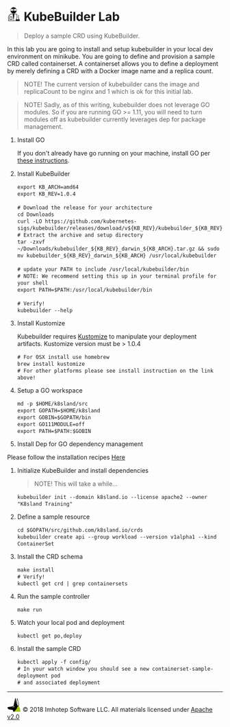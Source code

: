 # <img src="../assets/lab.png" width="32" height="auto"/> KubeBuilder Lab

> Deploy a sample CRD using KubeBuilder.

In this lab you are going to install and setup kubebuilder in your local dev
environment on minikube. You are going to define and provision a sample CRD
called containerset. A containerset allows you to define a deployment by merely
defining a CRD with a Docker image name and a replica count.

> NOTE! The current version of kubebuilder cans the image and replicaCount to be
> nginx and 1 which is ok for this initial lab.

> NOTE! Sadly, as of this writing, kubebuilder does not leverage GO modules.
> So if you are running GO >= 1.11, you will need to turn modules off as
> kubebuilder currently leverages dep for package management.

1. Install GO

    If you don't already have go running on your machine, install GO per
    [these instructions](https://golang.org/doc/install).

1. Install KubeBuilder

    ```shell
    export KB_ARCH=amd64
    export KB_REV=1.0.4

    # Download the release for your architecture
    cd Downloads
    curl -LO https://github.com/kubernetes-sigs/kubebuilder/releases/download/v${KB_REV}/kubebuilder_${KB_REV}_darwin_${KB_ARCH}.tar.gz
    # Extract the archive and setup directory
    tar -zxvf ~/Downloads/kubebuilder_${KB_REV}_darwin_${KB_ARCH}.tar.gz && sudo mv kubebuilder_${KB_REV}_darwin_${KB_ARCH} /usr/local/kubebuilder

    # update your PATH to include /usr/local/kubebuilder/bin
    # NOTE: We recommend setting this up in your terminal profile for your shell
    export PATH=$PATH:/usr/local/kubebuilder/bin

    # Verify!
    kubebuilder --help
    ```

1. Install Kustomize

    Kubebuilder requires [Kustomize](https://github.com/kubernetes-sigs/kustomize)
    to manipulate your deployment artifacts. Kustomize version must be > 1.0.4

    ```shell
    # For OSX install use homebrew
    brew install kustomize
    # For other platforms please see install instruction on the link above!
    ```

1. Setup a GO workspace

    ```shell
    md -p $HOME/k8sland/src
    export GOPATH=$HOME/k8sland
    export GOBIN=$GOPATH/bin
    export GO111MODULE=off
    export PATH=$PATH:$GOBIN
    ```

1. Install Dep for GO dependency management

  Please follow the installation recipes [Here](https://github.com/golang/dep)

1. Initialize KubeBuilder and install dependencies

    > NOTE! This will take a while...

    ```shell
    kubebuilder init --domain k8sland.io --license apache2 --owner "K8sland Training"
    ```

1. Define a sample resource

    ```shell
    cd $GOPATH/src/github.com/k8sland.io/crds
    kubebuilder create api --group workload --version v1alpha1 --kind ContainerSet
    ```

1. Install the CRD schema

    ```shell
    make install
    # Verify!
    kubectl get crd | grep containersets
    ```

1. Run the sample controller

    ```shell
    make run
    ```

1. Watch your local pod and deployment

    ```shell
    kubectl get po,deploy
    ```

1. Install the sample CRD

   ```shell
   kubectl apply -f config/
   # In your watch window you should see a new containerset-sample-deployment pod
   # and associated deployment
   ```

---
<img src="../assets/imhotep_logo.png" width="32" height="auto"/> © 2018 Imhotep Software LLC.
All materials licensed under [Apache v2.0](http://www.apache.org/licenses/LICENSE-2.0)